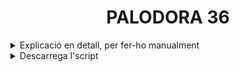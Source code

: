 <h1 align="center">PALODORA 36</h1>

<details>
  <summary>Explicació en detall, per fer-ho manualment</summary>

## Taula de continguts
  
- [Optimitza les velocitats](#optimitzar-velocitats)
- [Actualitza el sistema](#actualitzar-el-sistema)
- [Defineix el nom de la màquina](#definir-el-nom-de-la-màquina)
- [Reinicia el sistema](#reiniciar-el-sistema)
- [Activa els repositoris d'RPM Fusion (tant *free* com *nonfree*)](#activar-rpm-fusion-free-i-nonfree)
- [Activa la paqueteria Flatpak](#activar-flatpak)
- [Instal·la el que vulguis](#installar-el-que-vulguis)
- [Elimina el que no vulguis](#eliminar-el-que-no-vulguis)
  
### Optimitzar velocitats

Obrir la Terminal i posar la següent ordre per editar l'arixu **dnf.conf**:

`sudo nano /etc/dnf/dnf.conf`

Introdueixo les següents línies noves:

`fastestmirror=True`

`max_parallel_downloads=10`

`defaultyes=True`

`keepcache=True`

### Actualitzar el sistema

`sudo dnf update -y --refresh`

`sudo dnf upgrade -y`

### Definir el nom de la màquina

`sudo hostnamectl set-hostname linux`

### Reiniciar el sistema

`sudo reboot now`

### Activar RPM Fusion (*free* i *nonfree*)

`sudo dnf install -y https://mirrors.rpmfusion.org/free/fedora/rpmfusion-free-release-$(rpm -E %fedora).noarch.rpm https://mirrors.rpmfusion.org/nonfree/fedora/rpmfusion-nonfree-release-$(rpm -E %fedora).noarch.rpm`

`sudo dnf -y groupupdate core`

`sudo dnf -y groupupdate multimedia --setop="install_weak_deps=False" --exclude=PackageKit-gstreamer-plugin`

`sudo dnf -y groupupdate sound-and-video`

`sudo dnf install -y rpmfusion-free-release-tainted`

`sudo dnf install -y libdvdcss`

`sudo dnf install -y rpmfusion-nonfree-release-tainted`

`sudo dnf install -y \*-firmware`

### Activar Flatpak

`flatpak remote-add --if-not-exists flathub https://flathub.org/repo/flathub.flatpakrepo`

### Instal·lar el que vulguis

`sudo dnf install -y neofetch screenfetch gimp`

### Eliminar el que no vulguis

`sudo dnf remove -y [Per desinstal·lar folder]`

`sudo dnf autoremove`

`sudo dnf clean all`

</details>

<details>
  <summary>Descarrega l'script</summary>

### Encara no disponible.

</details>
